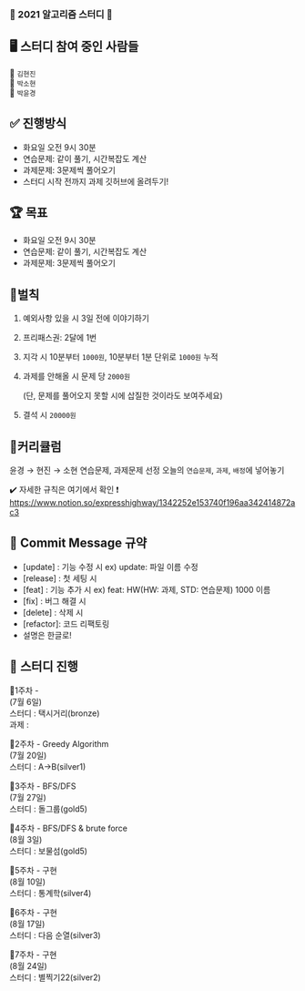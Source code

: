   
### :dizzy: 2021 알고리즘 스터디 :dizzy: 

## 🖥 스터디 참여 중인 사람들  
  :yellow_heart: `김현진`  
  :blue_heart: `박소현`  
  :purple_heart: `박윤경`



## ✅ 진행방식

- 화요일 오전 9시 30분
- 연습문제: 같이 풀기, 시간복잡도 계산
- 과제문제: 3문제씩 풀어오기
- 스터디 시작 전까지 과제 깃허브에 올려두기! 

## 🏆 목표

- 화요일 오전 9시 30분
- 연습문제: 같이 풀기, 시간복잡도 계산
- 과제문제: 3문제씩 풀어오기

## 🔨벌칙

1. 예외사항 있을 시 3일 전에 이야기하기
2. 프리패스권: 2달에 1번
3. 지각 시 10분부터 `1000원`, 10분부터 1분 단위로 `1000원` 누적
4. 과제를 안해올 시 문제 당 `2000원`

    (단, 문제를 풀어오지 못할 시에 삽질한 것이라도 보여주세요)

5. 결석 시 `20000원`

## 📌커리큘럼

윤경 → 현진 → 소현 연습문제, 과제문제 선정
오늘의 `연습문제`, `과제`, `배정`에 넣어놓기

:heavy_check_mark: 자세한 규칙은 여기에서 확인 ❗️
https://www.notion.so/expresshighway/1342252e153740f196aa342414872ac3


## 🐤 Commit Message 규약
- [update] : 기능 수정 시 ex) update: 파일 이름 수정
- [release] : 첫 세팅 시
- [feat] : 기능 추가 시 ex) feat: HW(HW: 과제, STD: 연습문제) 1000 이름
- [fix] : 버그 해결 시
- [delete] : 삭제 시
- [refactor]: 코드 리팩토링
- 설명은 한글로!


## 📅 스터디 진행
  :small_blue_diamond:1주차 -   
    (7월 6일)  
    스터디 : 택시거리(bronze)  
    과제 :   

  :small_blue_diamond:2주차 - Greedy Algorithm  
    (7월 20일)  
    스터디 : A->B(silver1)  

  :small_blue_diamond:3주차 - BFS/DFS  
    (7월 27일)  
    스터디 : 돌그룹(gold5)  

   :small_blue_diamond:4주차 - BFS/DFS & brute force  
    (8월 3일)  
    스터디 : 보물섬(gold5)  

  :small_blue_diamond:5주차 - 구현  
    (8월 10일)  
    스터디 : 통계학(silver4)  

  :small_blue_diamond:6주차 - 구현  
    (8월 17일)  
    스터디 : 다음 순열(silver3)  

  :small_blue_diamond:7주차 - 구현  
    (8월 24일)  
    스터디 : 별찍기22(silver2)  
